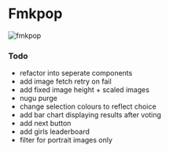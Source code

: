 # Fmkpop

![fmkpop](https://user-images.githubusercontent.com/87940106/154374578-263c0c0a-1e85-4d29-b179-cba26a8fd967.png)


### Todo
- refactor into seperate components
- add image fetch retry on fail
- add fixed image height + scaled images
- nugu purge
- change selection colours to reflect choice
- add bar chart displaying results after voting
- add next button
- add girls leaderboard
- filter for portrait images only
